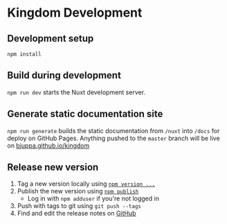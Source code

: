 # Kingdom Development

## Development setup

`npm install`

## Build during development

`npm run dev` starts the Nuxt development server.

## Generate static documentation site

`npm run generate` builds the static documentation from `/nuxt` into `/docs` for deploy on GitHub Pages.
Anything pushed to the `master` branch will be live on [bjuppa.github.io/kingdom](https://bjuppa.github.io/kingdom/)

## Release new version

1. Tag a new version locally using [`npm version ...`](https://docs.npmjs.com/cli/version)
2. Publish the new version using [`npm publish`](https://docs.npmjs.com/getting-started/publishing-npm-packages#how-to-update-the-version-number)
    - Log in with `npm adduser` if you're not logged in
3. Push with tags to git using `git push --tags`
4. Find and edit the release notes on [GitHub](https://github.com/bjuppa/kingdom/releases)
